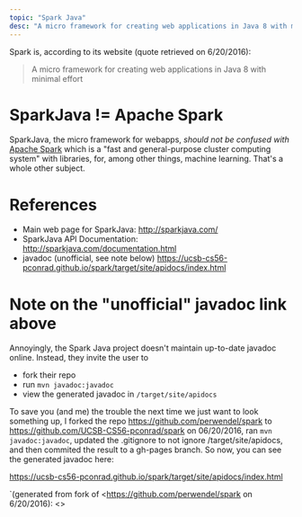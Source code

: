 ```yaml
---
topic: "Spark Java"
desc: "A micro framework for creating web applications in Java 8 with minimal effort"
---
```


Spark is, according to its website (quote retrieved on 6/20/2016):

> A micro framework for creating web applications in Java 8 with minimal effort

# SparkJava != Apache Spark

SparkJava, the micro framework for webapps,  *should not be confused with* [Apache Spark](https://spark.apache.org/docs/0.9.1/java-programming-guide.html) which is a "fast and general-purpose cluster computing system" with libraries, for, among
other things, machine learning.    That's a whole other subject.

# References

* Main web page for SparkJava: <http://sparkjava.com/>
* SparkJava API Documentation: <http://sparkjava.com/documentation.html>
* javadoc (unofficial, see note below) <https://ucsb-cs56-pconrad.github.io/spark/target/site/apidocs/index.html>

# Note on the "unofficial" javadoc link above

Annoyingly, the Spark Java project doesn't maintain up-to-date javadoc online.  Instead, they invite the user to 
* fork their repo
* run `mvn javadoc:javadoc`
* view the generated javadoc in  `/target/site/apidocs`

To save you (and me) the trouble the next time we just want to look something up, I forked the repo <https://github.com/perwendel/spark> to <https://github.com/UCSB-CS56-pconrad/spark> on 06/20/2016, ran `mvn javadoc:javadoc`, updated
the .gitignore to not ignore /target/site/apidocs, and then commited the result to a gh-pages branch.  So now, you can
see the generated javadoc here:

<https://ucsb-cs56-pconrad.github.io/spark/target/site/apidocs/index.html>

`(generated from fork of <https://github.com/perwendel/spark on 6/20/2016): <>
